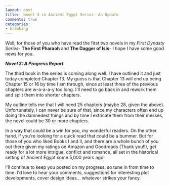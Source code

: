```yaml
---
layout: post
title: 	Novel 3 in Ancient Egypt Series- An Update
comments: true
categories:
- breaking
---
```


Well, for those of you who have read the first two novels in my *First Dynasty Series*- **The First Pharaoh** and **The Dagger of Isis**- I hope I have some good news for you. 

<!--more-->

***Novel 3: A Progress Report***

The third book in the series is coming along well. I have outlined it and just today completed Chapter 13. My guess is that Chapter 13 will end up being Chapter 15 or 16 by time I am through, since at least three of the previous chapters are w-a-a-a-y too long. I'll need to go back in and rework them and split them into shorter chapters. 

My outline tells me that I will need 25 chapters (maybe 28, given the above). Unfortunately, I can never be sure of that, since my characters often end up doing the damnedest things and by time I extricate them from their messes, the novel could be 30 or more chapters. 

In a way that could be a win for you, my wonderful readers. On the other hand, if you're looking for a quick read that could be a bummer. But for those of you who liked Books I and II, and there are a whole bunch of you out there given my ratings on Amazon and Goodreads (Thank you!!), get ready for a lot more intrigue, conflict and romance, all set in the historical setting of Ancient Egypt some 5,000 years ago!

I'll continue to keep you posted on my progress, so tune in from time to time. I'd love to hear your comments, suggestions for interesting plot developments, cover design ideas… whatever strikes your fancy. 